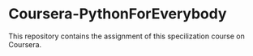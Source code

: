 # Coursera-PythonForEverybody

This repository contains the assignment of this specilization course on Coursera.
